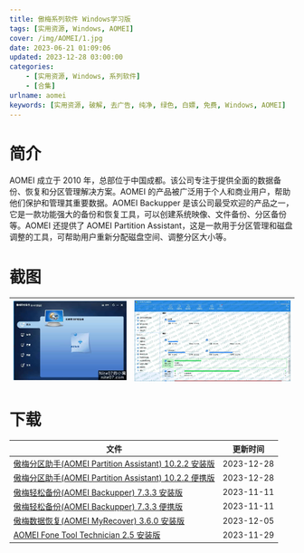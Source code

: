 ```yaml
---
title: 傲梅系列软件 Windows学习版
tags: [实用资源, Windows, AOMEI]
cover: /img/AOMEI/1.jpg
date: 2023-06-21 01:09:06
updated: 2023-12-28 03:00:00
categories:
    - [实用资源, Windows, 系列软件]
    - [合集]
urlname: aomei
keywords: [实用资源, 破解, 去广告, 纯净, 绿色, 白嫖, 免费, Windows, AOMEI]
---
```


# 简介

AOMEI 成立于 2010 年，总部位于中国成都。该公司专注于提供全面的数据备份、恢复和分区管理解决方案。AOMEI 的产品被广泛用于个人和商业用户，帮助他们保护和管理其重要数据。AOMEI Backupper 是该公司最受欢迎的产品之一，它是一款功能强大的备份和恢复工具，可以创建系统映像、文件备份、分区备份等。AOMEI 还提供了 AOMEI Partition Assistant，这是一款用于分区管理和磁盘调整的工具，可帮助用户重新分配磁盘空间、调整分区大小等。

# 截图

| ![AOMEI Backupper](/img/AOMEI/2.jpg) | ![AOMEI Partition Assistant](/img/AOMEI/3.jpg) |
| :----------------------------------: | :--------------------------------------------: |

# 下载

| 文件                                                                                                                             | 更新时间   |
| -------------------------------------------------------------------------------------------------------------------------------- | ---------- |
| [傲梅分区助手(AOMEI Partition Assistant) 10.2.2 安装版](/download/index.html?f=AOMEI-Partition-Assistant-10.2.2.zip)             | 2023-12-28 |
| [傲梅分区助手(AOMEI Partition Assistant) 10.2.2 便携版](/download/index.html?f=Aomei-Partition-Assistant-10.2.2-Te-Portable.zip) | 2023-12-28 |
| [傲梅轻松备份(AOMEI Backupper) 7.3.3 安装版](/download/index.html?f=AOMEI-Backupper-7.3.3.zip)                                   | 2023-11-11 |
| [傲梅轻松备份(AOMEI Backupper) 7.3.3 便携版](/download/index.html?f=Aomei-Backupper-7.3.3-Te-Plus-Full-Portable.zip)             | 2023-11-11 |
| [傲梅数据恢复(AOMEI MyRecover) 3.6.0 安装版](/download/index.html?f=AOMEI-MyRecover-Professional-Technician-3.6.0.zip)           | 2023-12-05 |
| [AOMEI Fone Tool Technician 2.5 安装版](/download/index.html?f=AOMEI-Fone-Tool-Technician-2.5.zip)                               | 2023-11-29 |
